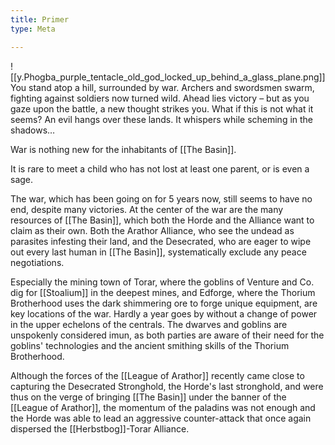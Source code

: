 ```yaml
---
title: Primer
type: Meta

---
```


![[y.Phogba_purple_tentacle_old_god_locked_up_behind_a_glass_plane.png]]
You stand atop a hill, surrounded by war. Archers and swordsmen swarm, fighting against soldiers now turned wild. Ahead lies victory – but as you gaze upon the battle, a new thought strikes you. What if this is not what it seems?
An evil hangs over these lands. It whispers while scheming in the shadows…

War is nothing new for the inhabitants of [[The Basin]].

It is rare to meet a child who has not lost at least one parent, or is even a sage.

The war, which has been going on for 5 years now, still seems to have no end, despite many victories. At the center of the war are the many resources of [[The Basin]], which both the Horde and the Alliance want to claim as their own. Both the Arathor Alliance, who see the undead as parasites infesting their land, and the Desecrated, who are eager to wipe out every last human in [[The Basin]], systematically exclude any peace negotiations.

Especially the mining town of Torar, where the goblins of Venture and Co. dig for [[Stoalium]] in the deepest mines, and Edforge, where the Thorium Brotherhood uses the dark shimmering ore to forge unique equipment, are key locations of the war. Hardly a year goes by without a change of power in the upper echelons of the centrals. The dwarves and goblins are unspokenly considered imun, as both parties are aware of their need for the goblins' technologies and the ancient smithing skills of the Thorium Brotherhood.

Although the forces of the [[League of Arathor]] recently came close to capturing the Desecrated Stronghold, the Horde's last stronghold, and were thus on the verge of bringing [[The Basin]] under the banner of the [[League of Arathor]], the momentum of the paladins was not enough and the Horde was able to lead an aggressive counter-attack that once again dispersed the [[Herbstbog]]-Torar Alliance.

